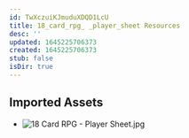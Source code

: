 ```yaml
---
id: TwXczuiKJmuduXDQD1LcU
title: 18_card_rpg_ _player_sheet Resources
desc: ''
updated: 1645225706373
created: 1645225706373
stub: false
isDir: true
---
```

## Imported Assets
- ![18 Card RPG - Player Sheet.jpg](/assets/18-card-rpg---player-sheet.jpg)
